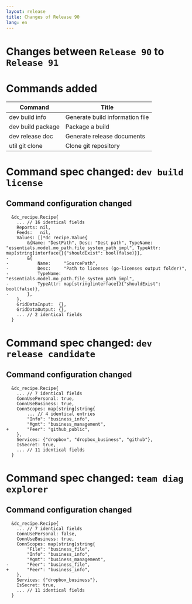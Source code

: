 ```yaml
---
layout: release
title: Changes of Release 90
lang: en
---
```


# Changes between `Release 90` to `Release 91`

# Commands added


| Command           | Title                           |
|-------------------|---------------------------------|
| dev build info    | Generate build information file |
| dev build package | Package a build                 |
| dev release doc   | Generate release documents      |
| util git clone    | Clone git repository            |



# Command spec changed: `dev build license`



## Command configuration changed


```
  &dc_recipe.Recipe{
  	... // 16 identical fields
  	Reports: nil,
  	Feeds:   nil,
  	Values: []*dc_recipe.Value{
  		&{Name: "DestPath", Desc: "Dest path", TypeName: "essentials.model.mo_path.file_system_path_impl", TypeAttr: map[string]interface{}{"shouldExist": bool(false)}},
- 		&{
- 			Name:     "SourcePath",
- 			Desc:     "Path to licenses (go-licenses output folder)",
- 			TypeName: "essentials.model.mo_path.file_system_path_impl",
- 			TypeAttr: map[string]interface{}{"shouldExist": bool(false)},
- 		},
  	},
  	GridDataInput:  {},
  	GridDataOutput: {},
  	... // 2 identical fields
  }
```
# Command spec changed: `dev release candidate`



## Command configuration changed


```
  &dc_recipe.Recipe{
  	... // 7 identical fields
  	ConnUsePersonal: true,
  	ConnUseBusiness: true,
  	ConnScopes: map[string]string{
  		... // 4 identical entries
  		"Info": "business_info",
  		"Mgmt": "business_management",
+ 		"Peer": "github_public",
  	},
  	Services: {"dropbox", "dropbox_business", "github"},
  	IsSecret: true,
  	... // 11 identical fields
  }
```
# Command spec changed: `team diag explorer`



## Command configuration changed


```
  &dc_recipe.Recipe{
  	... // 7 identical fields
  	ConnUsePersonal: false,
  	ConnUseBusiness: true,
  	ConnScopes: map[string]string{
  		"File": "business_file",
  		"Info": "business_info",
  		"Mgmt": "business_management",
- 		"Peer": "business_file",
+ 		"Peer": "business_info",
  	},
  	Services: {"dropbox_business"},
  	IsSecret: true,
  	... // 11 identical fields
  }
```
